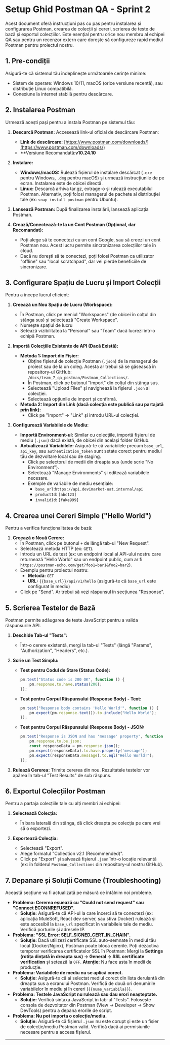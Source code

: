 # Setup Ghid Postman QA - Sprint 2

Acest document oferă instrucțiuni pas cu pas pentru instalarea și configurarea Postman, crearea de colecții și cereri, scrierea de teste de bază și exportul colecțiilor. Este esențial pentru orice nou membru al echipei QA sau pentru un recenzor extern care dorește să configureze rapid mediul Postman pentru proiectul nostru.

## 1. Pre-condiții

Asigură-te că sistemul tău îndeplinește următoarele cerințe minime:

* Sistem de operare: Windows 10/11, macOS (orice versiune recentă), sau distribuție Linux compatibilă.
* Conexiune la internet stabilă pentru descărcare.

## 2. Instalarea Postman

Urmează acești pași pentru a instala Postman pe sistemul tău:

1.  **Descarcă Postman:** Accesează link-ul oficial de descărcare Postman:
    * **Link de descărcare:** [https://www.postman.com/downloads/](https://www.postman.com/downloads/)
    * **Versiune Recomandată:**v10.24.10**

2.  **Instalare:**
    * **Windows/macOS:** Rulează fișierul de instalare descărcat (`.exe` pentru Windows, `.dmg` pentru macOS) și urmează instrucțiunile de pe ecran. Instalarea este de obicei directă.
    * **Linux:** Descarcă arhiva tar.gz, extrage-o și rulează executabilul Postman. Alternativ, poți folosi managerul de pachete al distribuției tale (ex: `snap install postman` pentru Ubuntu).

3.  **Lansează Postman:** După finalizarea instalării, lansează aplicația Postman.

4.  **Crează/Conectează-te la un Cont Postman (Opțional, dar Recomandat):**
    * Poți alege să te conectezi cu un cont Google, sau să creezi un cont Postman nou. Acest lucru permite sincronizarea colecțiilor tale în cloud.
    * Dacă nu dorești să te conectezi, poți folosi Postman ca utilizator "offline" sau "local scratchpad", dar vei pierde beneficiile de sincronizare.

## 3. Configurare Spațiu de Lucru și Import Colecții

Pentru a începe lucrul eficient:

1.  **Creează un Nou Spațiu de Lucru (Workspace):**
    * În Postman, click pe meniul "Workspaces" (de obicei în colțul din stânga sus) și selectează "Create Workspace".
    * Numește spațiul de lucru
    * Setează vizibilitatea la "Personal" sau "Team" dacă lucrezi într-o echipă Postman.

2.  **Importă Colecțiile Existente de API (Dacă Există):**
    * **Metoda 1: Import din Fișier:**
        * Obține fișierul de colecție Postman (`.json`) de la managerul de proiect sau de la un coleg. Acesta ar trebui să se găsească în repository-ul GitHub: `/docs/team_7_qa_postman/Postman_Collections/`.
        * În Postman, click pe butonul "Import" din colțul din stânga sus.
        * Selectează "Upload Files" și navighează la fișierul `.json` al colecției.
        * Selectează opțiunile de import și confirmă.
    * **Metoda 2: Import din Link (dacă colecția este publică sau partajată prin link):**
        * Click pe "Import" -> "Link" și introdu URL-ul colecției.

3.  **Configurează Variabilele de Mediu:**
    * **Importă Environment-ul:** Similar cu colecțiile, importă fișierul de mediu (`.json`) dacă există, de obicei din același folder GitHub.
    * **Actualizează Variabilele:** Asigură-te că variabilele precum `base_url`, `api_key`, sau `authentication_token` sunt setate corect pentru mediul tău de dezvoltare local sau de staging.
        * Click pe selectorul de medii din dreapta sus (unde scrie "No Environment").
        * Selectează "Manage Environments" și editează variabilele necesare.
        * Exemple de variabile de mediu esențiale:
            * `base_url`:`https://api.devimarket-uat.internal/api`
            * `productId`: `[abc123]`
            * `invalidId`: `[fake999]`

## 4. Crearea unei Cereri Simple ("Hello World")

Pentru a verifica funcționalitatea de bază:

1.  **Creează o Nouă Cerere:**
    * În Postman, click pe butonul `+` de lângă tab-ul "New Request".
    * Selectează metoda HTTP (ex: `GET`).
    * Introdu un URL de test (ex: un endpoint local al API-ului nostru care returnează "Hello World" sau un endpoint public, cum ar fi `https://postman-echo.com/get?foo1=bar1&foo2=bar2`).
    * Exemplu pentru proiectul nostru:
        * **Metodă:** `GET`
        * **URL:** `{{base_url}}/api/v1/hello` (asigură-te că `base_url` este configurat în mediu)
    * Click pe "Send". Ar trebui să vezi răspunsul în secțiunea "Response".

## 5. Scrierea Testelor de Bază

Postman permite adăugarea de teste JavaScript pentru a valida răspunsurile API.

1.  **Deschide Tab-ul "Tests":**
    * Într-o cerere existentă, mergi la tab-ul "Tests" (lângă "Params", "Authorization", "Headers", etc.).

2.  **Scrie un Test Simplu:**
    * **Test pentru Codul de Stare (Status Code):**
        ```javascript
        pm.test("Status code is 200 OK", function () {
            pm.response.to.have.status(200);
        });
        ```
    * **Test pentru Corpul Răspunsului (Response Body) - Text:**
        ```javascript
        pm.test("Response body contains 'Hello World'", function () {
            pm.expect(pm.response.text()).to.include("Hello World");
        });
        ```
    * **Test pentru Corpul Răspunsului (Response Body) - JSON:**
        ```javascript
        pm.test("Response is JSON and has 'message' property", function () {
            pm.response.to.be.json;
            const responseData = pm.response.json();
            pm.expect(responseData).to.have.property('message');
            pm.expect(responseData.message).to.eql("Hello World!");
        });
        ```

3.  **Rulează Cererea:** Trimite cererea din nou. Rezultatele testelor vor apărea în tab-ul "Test Results" de sub răspuns.

## 6. Exportul Colecțiilor Postman

Pentru a partaja colecțiile tale cu alți membri ai echipei:

1.  **Selectează Colecția:**
    * În bara laterală din stânga, dă click dreapta pe colecția pe care vrei să o exportezi.

2.  **Exportează Colecția:**
    * Selectează "Export".
    * Alege formatul "Collection v2.1 (Recommended)".
    * Click pe "Export" și salvează fișierul `.json` într-o locație relevantă (ex: în folderul `Postman_Collections` din repository-ul nostru GitHub).

## 7. Depanare și Soluții Comune (Troubleshooting)

Această secțiune va fi actualizată pe măsură ce întâlnim noi probleme.

* **Problema: Cererea eșuează cu "Could not send request" sau "Connect ECONNREFUSED".**
    * **Soluție:** Asigură-te că API-ul la care încerci să te conectezi (ex: aplicația MuleSoft, React dev server, sau stiva Docker) rulează și este accesibil la `base_url` specificat în variabilele tale de mediu. Verifică porturile și adresele IP.
* **Problema: "SSL Error: SELF_SIGNED_CERT_IN_CHAIN".**
    * **Soluție:** Dacă utilizezi certificate SSL auto-semnate în mediul tău local (Docker/Nginx), Postman poate bloca cererile. Poți dezactiva temporar verificarea certificatelor SSL în Postman: Mergi la **Settings (rotița dințată în dreapta sus) -> General -> SSL certificate verification** și setează la `OFF`. **Atenție:** Nu face asta în medii de producție.
* **Problema: Variabilele de mediu nu se aplică corect.**
    * **Soluție:** Asigură-te că ai selectat mediul corect din lista derulantă din dreapta sus a ecranului Postman. Verifică de două ori denumirile variabilelor în mediu și în cereri (`{{nume_variabila}}`).
* **Problema: Testele JavaScript nu rulează sau dau erori neașteptate.**
    * **Soluție:** Verifică sintaxa JavaScript în tab-ul "Tests". Folosește consola de dezvoltator din Postman (View -> Developer -> Show DevTools) pentru a depana erorile de script.
* **Problema: Nu pot importa o colecție/mediu.**
    * **Soluție:** Asigură-te că fișierul `.json` nu este corupt și este un fișier de colecție/mediu Postman valid. Verifică dacă ai permisiunile necesare pentru a accesa fișierul.

---
